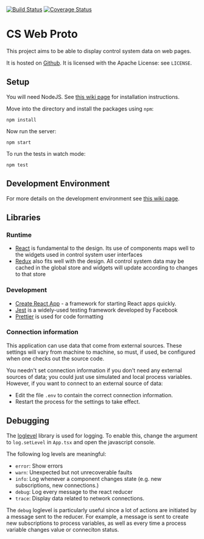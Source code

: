 [![Build Status](https://travis-ci.com/dls-controls/cs-web-proto.svg?branch=master)](https://travis-ci.com/dls-controls/cs-web-proto)
[![Coverage Status](https://coveralls.io/repos/github/dls-controls/cs-web-proto/badge.svg?branch=master)](https://coveralls.io/github/dls-controls/cs-web-proto?branch=master)

# CS Web Proto

This project aims to be able to display control system data on web pages.

It is hosted on [Github](https://github.com/dls-controls/cs-web-proto). It is
licensed with the Apache License: see `LICENSE`.

## Setup

You will need NodeJS. See
[this wiki page](https://github.com/dls-controls/cs-web-proto/wiki/Development-Environment)
for installation instructions.

Move into the directory and install the packages using `npm`:

`npm install`

Now run the server:

`npm start`

To run the tests in watch mode:

`npm test`

## Development Environment

For more details on the development environment see
[this wiki page](https://github.com/dls-controls/cs-web-proto/wiki/Development-Environment).

## Libraries

### Runtime

- [React](https://github.com/facebook/react) is fundamental to the design.
  Its use of components maps well to the widgets used in control system user
  interfaces
- [Redux](https://github.com/reduxjs/redux) also fits well with the design.
  All control system data may be cached in the global store and widgets will
  update according to changes to that store

### Development

- [Create React App](https://github.com/facebook/create-react-app) - a
  framework for starting React apps quickly.
- [Jest](https://github.com/facebook/jest) is a widely-used testing framework
  developed by Facebook
- [Prettier](https://github.com/prettier/prettier) is used for code formatting

### Connection information

This application can use data that come from external sources. These settings will vary from machine to machine, so must, if used, be configured when one checks out the source code.

You needn't set connection information if you don't need any external sources of data; you could just use simulated and local process variables. However, if you want to connect to an external source of data:

- Edit the file `.env` to contain the correct connection information.
- Restart the process for the settings to take effect.

## Debugging

The [loglevel](https://github.com/pimterry/loglevel) library is used for logging. To enable this, change the argument to `log.setLevel` in `App.tsx` and open the javascript console.

The following log levels are meaningful:

- `error`: Show errors
- `warn`: Unexpected but not unrecoverable faults
- `info`: Log whenever a component changes state (e.g. new subscriptions, new connections.)
- `debug`: Log every message to the react reducer
- `trace`: Display data related to network connections.

The `debug` loglevel is particularly useful since a lot of actions are initiated by a message sent to the reducer.
For example, a message is sent to create new subscriptions to process variables, as well as every time a process variable changes value or conneciton status.
